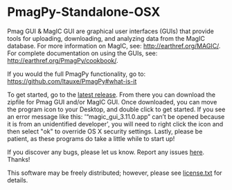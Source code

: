# PmagPy-Standalone-OSX
Pmag GUI & MagIC GUI are graphical user interfaces (GUIs) that provide tools for uploading, downloading, and analyzing data from the MagIC database. For more information on MagIC, see: http://earthref.org/MAGIC/. For complete documentation on using the GUIs, see: http://earthref.org/PmagPy/cookbook/.

If you would the full PmagPy functionality, go to: https://github.com/ltauxe/PmagPy#what-is-it

To get started, go to the [latest release](https://github.com/PmagPy/PmagPy-Standalone-OSX/releases/latest).  From there you can download the zipfile for Pmag GUI and/or MagIC GUI.  Once downloaded, you can move the program icon to your Desktop, and double click to get started.  If you see an error message like this: '“magic\_gui\_3.11.0.app” can’t be opened because it is from an unidentified developer', you will need to right click the icon and then select "ok" to override OS X security settings.  Lastly, please be patient, as these programs do take a little while to start up!

If you discover any bugs, please let us know.  Report any issues [here](https://github.com/PmagPy/PmagPy-Standalone-OSX/issues/new).  Thanks!

This software may be freely distributed; however, please see [license.txt](https://github.com/moonshoes87/PmagPy-Standalone-OSX/blob/master/license.txt) for details.
